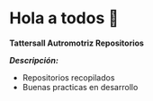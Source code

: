 # Hola a todos 👋

**Tattersall Autromotriz Repositorios**

***Descripción:***

 - Repositorios recopilados
 - Buenas practicas en desarrollo


